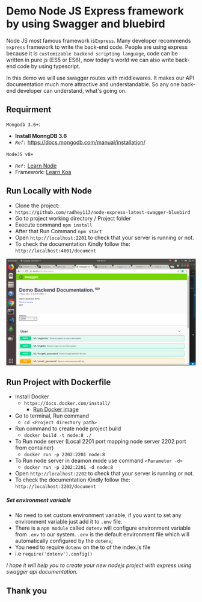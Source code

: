 # Demo Node JS Express framework by using Swagger and bluebird
Node JS most famous framework is`Express`. Many developer recommends `express` framework to write the back-end code. People are using express because it is `customizable backend scripting language`, code can be written in pure js (ES5 or ES6), now today's world we can also write back-end code by using typescript.

In this demo we will use swagger routes with middlewares. It makes our API documentation much more attractive and understandable. So any one back-end developer can understand, what's going on.

## Requirment
 `Mongodb 3.6+`:
+ **Install MonngDB 3.6**
+ *` Ref: `* https://docs.mongodb.com/manual/installation/

`NodeJS v8+`
+ *`Ref:`* [Learn Node](http://nodejs.org)
+ Framework: [Learn Koa](https://expressjs.com/)

## Run Locally with Node
+ Clone the project:
+   ```https://github.com/radhey113/node-express-latest-swagger-bluebird```
+ Go to project working directory / Project folder
+ Execute command   `npm install`
+ After that Run Command `npm start`
+ Open `http://localhost:2201` to check that your server is running or not.
+ To check the documentation Kindly follow the: `http://localhost:4001/document`

![demo](./utils/assets/demo1.png)

## Run Project with Dockerfile
+ Install Docker
  + `https://docs.docker.com/install/`
      + [Run Docker image](https://medium.com/@radheyg11/docker-with-node-e6cf77cfd21f)
+ Go to terminal, Run command
  + `cd <Project directory path>`
+ Run command to create node project build
  + `docker build -t node:8 ./`
+ To Run node server (Local 2201 port mapping node server 2202 port from container)
  + `docker run -p 2202:2201 node:8`
+ To Run node server in deamon mode use command `<Parameter -d>`
  + `docker run -p 2202:2201 -d node:8`
+ Open `http://localhost:2202` to check that your server is running or not.
+ To check the documentation Kindly follow the: `http://localhost:2202/document`

##### Set environment variable
- No need to set custom environment variable, if you want to set any environment variable just add it to `.env` file.
- There is a `npm module` called `dotenv` will configure environment variable from `.env` to our system. `.env` is the default environment file which will automatically configured by the `dotenv`;
- You need to require `dotenv` on the to of the index.js file
-  i.e `require('dotenv').config()`


*I hope it will help you to create your new nodejs project with express using swagger api documentation.*
## Thank you
